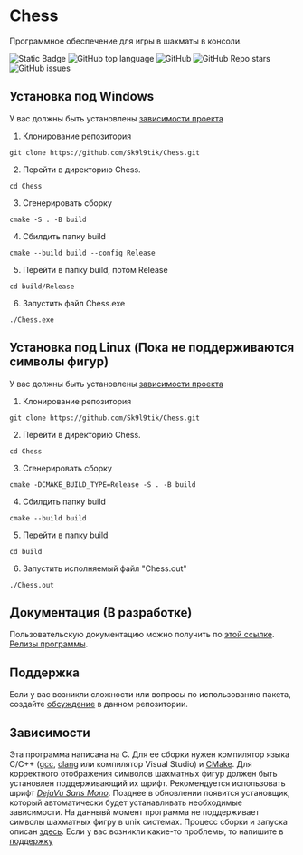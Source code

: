 # Chess
Программное обеспечение для игры в шахматы в консоли.

<!--Блок информации о репозитории в бейджах-->
<!--[![Github stats](https://img.shields.io/github/downloads/Sk9l9tik/Chess/total.svg?style=for-the-badge&color=red)](https://somsubhra.github.io/github-release-stats/?username=Sk9l9tik&repository=Chess)-->
![Static Badge](https://img.shields.io/badge/Sk9l9tik-Chess-Chess)
![GitHub top language](https://img.shields.io/github/languages/top/Sk9l9tik/Chess)
![GitHub](https://img.shields.io/github/license/Sk9l9tik/Chess)
![GitHub Repo stars](https://img.shields.io/github/stars/Sk9l9tik/Chess)
![GitHub issues](https://img.shields.io/github/issues/Sk9l9tik/Chess)

<!--Установка-->

## Установка под Windows

У вас должны быть установлены [зависимости проекта](https://github.com/Sk9l9tik/Chess#зависимости)

1. Клонирование репозитория 

```git clone https://github.com/Sk9l9tik/Chess.git```

2.  Перейти в директорию Chess.

```cd Chess```

3.  Сгенерировать сборку

```cmake -S . -B build```

4. Сбилдить папку build

```cmake --build build --config Release```

5. Перейти в папку build, потом Release

```cd build/Release```

6.  Запустить файл Chess.exe

```./Chess.exe```

## Установка под Linux (Пока не поддерживаются символы фигур)
У вас должны быть установлены [зависимости проекта](https://github.com/Sk9l9tik/Chess#зависимости)

1. Клонирование репозитория 

```git clone https://github.com/Sk9l9tik/Chess.git```

2.  Перейти в директорию Chess.

```cd Chess```

3.  Сгенерировать сборку

```cmake -DCMAKE_BUILD_TYPE=Release -S . -B build```

4. Сбилдить папку build

```cmake --build build```

5. Перейти в папку build

```cd build```

6.  Запустить исполняемый файл "Chess.out"

```./Chess.out```


<!--Пользовательская документация-->
## Документация (В разработке)
Пользовательскую документацию можно получить по [этой ссылке](./docs/ru/index.md).
[Релизы программы](https://github.com/Sk9l9tik/Chess).


<!--Поддержка-->
## Поддержка
Если у вас возникли сложности или вопросы по использованию пакета, создайте [обсуждение](https://github.com/Sk9l9tik/Chess/issues/new/choose) в данном репозитории.

<!--зависимости-->
## Зависимости
Эта программа написана на С. Для ее сборки нужен компилятор языка С/С++ ([gcc](https://gcc.gnu.org), [clang](clang.llvm.org) или компилятор Visual Studio) и [CMake](cmake.org). Для корректного отображения символов шахматных фигур должен быть установлен поддерживающий их шрифт. Рекомендуется использовать шрифт _[DejaVu Sans Mono](https://fonts-online.ru/fonts/dejavu-sans-mono)_. Позднее в обновлении появится установщик, который автоматически будет устанавливать необходимые зависимости. На даннывй момент программа не поддерживает символы шахматных фигру в unix системах.
Процесс сборки и запуска описан [здесь](https://github.com/Sk9l9tik/Chess#установка). Если у вас возникли какие-то проблемы, то напишите в [поддержку](https://github.com/Sk9l9tik/Chess#поддержка)
